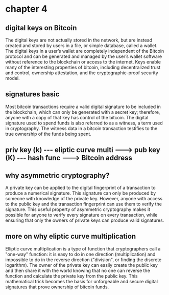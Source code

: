 # chapter 4

## digital keys on Bitcoin

The digital keys are not actually stored in the network, but are instead created and stored by users in a file, or simple database, called a wallet. The digital keys in a user’s wallet are completely independent of the Bitcoin protocol and can be generated and managed by the user’s wallet software without reference to the blockchain or access to the internet. Keys enable many of the interesting properties of bitcoin, including decentralized trust and control, ownership attestation, and the cryptographic-proof security model.


## signatures basic

Most bitcoin transactions require a valid digital signature to be included in the blockchain, which can only be generated with a secret key; therefore, anyone with a copy of that key has control of the bitcoin. The digital signature used to spend funds is also referred to as a witness, a term used in cryptography. The witness data in a bitcoin transaction testifies to the true ownership of the funds being spent.


## priv key (k) --- eliptic curve multi ---> pub key (K) --- hash func ---> Bitcoin address

## why asymmetric cryptography? 

A private key can be applied to the digital fingerprint of a transaction to produce a numerical signature. This signature can only be produced by someone with knowledge of the private key. However, anyone with access to the public key and the transaction fingerprint can use them to verify the signature. This useful property of asymmetric cryptography makes it possible for anyone to verify every signature on every transaction, while ensuring that only the owners of private keys can produce valid signatures.


## more on why eliptic curve multiplication

Elliptic curve multiplication is a type of function that cryptographers call a "one-way" function: it is easy to do in one direction (multiplication) and impossible to do in the reverse direction ("division", or finding the discrete logarithm). The owner of the private key can easily create the public key and then share it with the world knowing that no one can reverse the function and calculate the private key from the public key. This mathematical trick becomes the basis for unforgeable and secure digital signatures that prove ownership of bitcoin funds.








